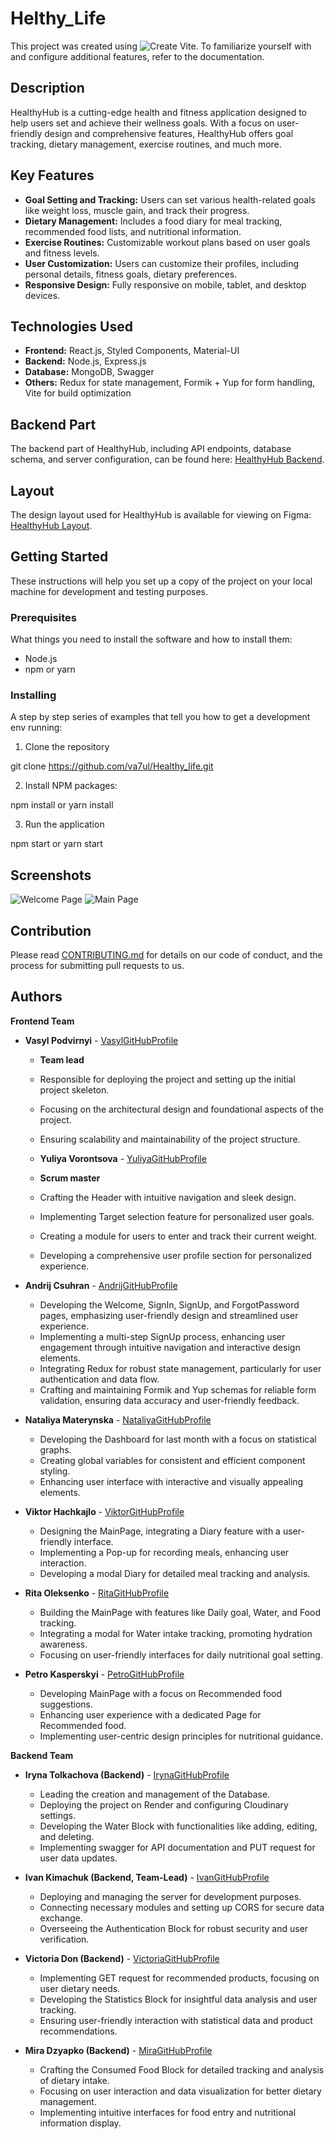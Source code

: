 # Helthy_Life

This project was created using ![Create Vite](https://vitejs.dev/). To
familiarize yourself with and configure additional features, refer to the
documentation.

## Description

<DESCRIPTION>

HealthyHub is a cutting-edge health and fitness application designed to help
users set and achieve their wellness goals. With a focus on user-friendly design
and comprehensive features, HealthyHub offers goal tracking, dietary management,
exercise routines, and much more.

## Key Features

- **Goal Setting and Tracking:** Users can set various health-related goals like
  weight loss, muscle gain, and track their progress.
- **Dietary Management:** Includes a food diary for meal tracking, recommended
  food lists, and nutritional information.
- **Exercise Routines:** Customizable workout plans based on user goals and
  fitness levels.
- **User Customization:** Users can customize their profiles, including personal
  details, fitness goals, dietary preferences.
- **Responsive Design:** Fully responsive on mobile, tablet, and desktop
  devices.

## Technologies Used

- **Frontend:** React.js, Styled Components, Material-UI
- **Backend:** Node.js, Express.js
- **Database:** MongoDB, Swagger
- **Others:** Redux for state management, Formik + Yup for form handling, Vite
  for build optimization

## Backend Part

The backend part of HealthyHub, including API endpoints, database schema, and
server configuration, can be found here:
[HealthyHub Backend](https://github.com/Ivankimachuk/Healthy_life_backend).

## Layout

The design layout used for HealthyHub is available for viewing on Figma:
[HealthyHub Layout](https://www.figma.com/file/TY1tlWppyNqqV3HDMs2hWX/HealthyHub?type=design&mode=design&t=Z0TJxokuNxjGryah-0).

## Getting Started

These instructions will help you set up a copy of the project on your local
machine for development and testing purposes.

### Prerequisites

What things you need to install the software and how to install them:

- Node.js
- npm or yarn

### Installing

A step by step series of examples that tell you how to get a development env
running:

1. Clone the repository

git clone <https://github.com/va7ul/Healthy_life.git>

2. Install NPM packages:

npm install or yarn install

3.  Run the application

npm start or yarn start

## Screenshots

![Welcome Page](/src/assets/images/Welcome-page.png)
![Main Page](/src/assets/images/Main-page.png)

## Contribution

Please read [CONTRIBUTING.md](LINK_TO_YOUR_CONTRIBUTING_GUIDELINES) for details
on our code of conduct, and the process for submitting pull requests to us.

## Authors

**Frontend Team**

- **Vasyl Podvirnyi** - [VasylGitHubProfile](LINK_TO_VASYL_GITHUB_PROFILE)

  - **Team lead**
  - Responsible for deploying the project and setting up the initial project
    skeleton.
  - Focusing on the architectural design and foundational aspects of the
    project.
  - Ensuring scalability and maintainability of the project structure.

  - **Yuliya Vorontsova** - [YuliyaGitHubProfile](LINK_TO_YULIYA_GITHUB_PROFILE)
  - **Scrum master**
  - Crafting the Header with intuitive navigation and sleek design.
  - Implementing Target selection feature for personalized user goals.
  - Creating a module for users to enter and track their current weight.
  - Developing a comprehensive user profile section for personalized experience.

- **Andrij Csuhran** - [AndrijGitHubProfile](https://github.com/fairycreator)

  - Developing the Welcome, SignIn, SignUp, and ForgotPassword pages,
    emphasizing user-friendly design and streamlined user experience.
  - Implementing a multi-step SignUp process, enhancing user engagement through
    intuitive navigation and interactive design elements.
  - Integrating Redux for robust state management, particularly for user
    authentication and data flow.
  - Crafting and maintaining Formik and Yup schemas for reliable form
    validation, ensuring data accuracy and user-friendly feedback.

- **Nataliya Materynska** -
  [NataliyaGitHubProfile](LINK_TO_NATALIYA_GITHUB_PROFILE)

  - Developing the Dashboard for last month with a focus on statistical graphs.
  - Creating global variables for consistent and efficient component styling.
  - Enhancing user interface with interactive and visually appealing elements.

- **Viktor Hachkajlo** - [ViktorGitHubProfile](LINK_TO_VIKTOR_GITHUB_PROFILE)

  - Designing the MainPage, integrating a Diary feature with a user-friendly
    interface.
  - Implementing a Pop-up for recording meals, enhancing user interaction.
  - Developing a modal Diary for detailed meal tracking and analysis.

- **Rita Oleksenko** - [RitaGitHubProfile](LINK_TO_RITA_GITHUB_PROFILE)

  - Building the MainPage with features like Daily goal, Water, and Food
    tracking.
  - Integrating a modal for Water intake tracking, promoting hydration
    awareness.
  - Focusing on user-friendly interfaces for daily nutritional goal setting.

- **Petro Kasperskyi** - [PetroGitHubProfile](LINK_TO_PETRO_GITHUB_PROFILE)
  - Developing MainPage with a focus on Recommended food suggestions.
  - Enhancing user experience with a dedicated Page for Recommended food.
  - Implementing user-centric design principles for nutritional guidance.

**Backend Team**

- **Iryna Tolkachova (Backend)** -
  [IrynaGitHubProfile](LINK_TO_IRYNA_GITHUB_PROFILE)

  - Leading the creation and management of the Database.
  - Deploying the project on Render and configuring Cloudinary settings.
  - Developing the Water Block with functionalities like adding, editing, and
    deleting.
  - Implementing swagger for API documentation and PUT request for user data
    updates.

- **Ivan Kimachuk (Backend, Team-Lead)** -
  [IvanGitHubProfile](LINK_TO_IVAN_GITHUB_PROFILE)

  - Deploying and managing the server for development purposes.
  - Connecting necessary modules and setting up CORS for secure data exchange.
  - Overseeing the Authentication Block for robust security and user
    verification.

- **Victoria Don (Backend)** -
  [VictoriaGitHubProfile](LINK_TO_VICTORIA_GITHUB_PROFILE)

  - Implementing GET request for recommended products, focusing on user dietary
    needs.
  - Developing the Statistics Block for insightful data analysis and user
    tracking.
  - Ensuring user-friendly interaction with statistical data and product
    recommendations.

- **Mira Dzyapko (Backend)** - [MiraGitHubProfile](LINK_TO_MIRA_GITHUB_PROFILE)
  - Crafting the Consumed Food Block for detailed tracking and analysis of
    dietary intake.
  - Focusing on user interaction and data visualization for better dietary
    management.
  - Implementing intuitive interfaces for food entry and nutritional information
    display.
